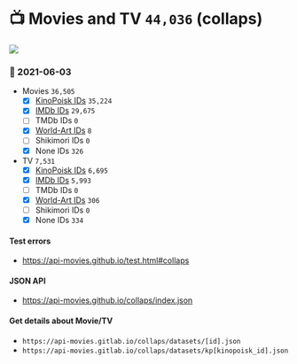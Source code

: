 # :tv: Movies and TV `44,036` (collaps)

<a href="https://API-Movies.github.io"><img src="https://API-Movies.github.io/banner.png?cache"></a>

### :date: 2021-06-03
- Movies `36,505`
  - [x] <a href="https://API-Movies.github.io/collaps/movie_kinopoisk_ids.json">KinoPoisk IDs</a> `35,224`
  - [x] <a href="https://API-Movies.github.io/collaps/movie_imdb_ids.json">IMDb IDs</a> `29,675`
  - [ ] TMDb IDs `0`
  - [x] <a href="https://API-Movies.github.io/collaps/movie_world_art_ids.json">World-Art IDs</a> `8`
  - [ ] Shikimori IDs `0`
  - [x] None IDs `326`
- TV `7,531`
  - [x] <a href="https://API-Movies.github.io/collaps/tv_kinopoisk_ids.json">KinoPoisk IDs</a> `6,695`
  - [x] <a href="https://API-Movies.github.io/collaps/tv_imdb_ids.json">IMDb IDs</a> `5,993`
  - [ ] TMDb IDs `0`
  - [x] <a href="https://API-Movies.github.io/collaps/tv_world_art_ids.json">World-Art IDs</a> `306`
  - [ ] Shikimori IDs `0`
  - [x] None IDs `334`
#### Test errors
- <a href='https://api-movies.github.io/test.html#collaps'>https://api-movies.github.io/test.html#collaps</a>
#### JSON API
- <a href='https://api-movies.github.io/collaps/index.json'>https://api-movies.github.io/collaps/index.json</a>
#### Get details about Movie/TV
- `https://api-movies.gitlab.io/collaps/datasets/[id].json`
- `https://api-movies.gitlab.io/collaps/datasets/kp[kinopoisk_id].json`
